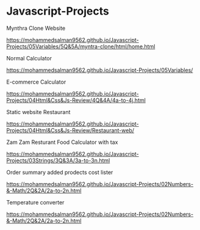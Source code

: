 # Javascript-Projects

Mynthra Clone Website 

https://mohammedsalman9562.github.io/Javascript-Projects/05Variables/5Q&5A/myntra-clone/html/home.html

Normal Calculator 

https://mohammedsalman9562.github.io/Javascript-Projects/05Variables/

E-commerce Calculator

https://mohammedsalman9562.github.io/Javascript-Projects/04Html&Css&Js-Review/4Q&4A/4a-to-4j.html

Static website Restaurant

https://mohammedsalman9562.github.io/Javascript-Projects/04Html&Css&Js-Review/Restaurant-web/

Zam Zam Resturant Food Calculator with tax 

https://mohammedsalman9562.github.io/Javascript-Projects/03Strings/3Q&3A/3a-to-3n.html

Order summary added prodects cost lister

https://mohammedsalman9562.github.io/Javascript-Projects/02Numbers-&-Math/2Q&2A/2a-to-2n.html

Temperature converter 

https://mohammedsalman9562.github.io/Javascript-Projects/02Numbers-&-Math/2Q&2A/2a-to-2n.html
